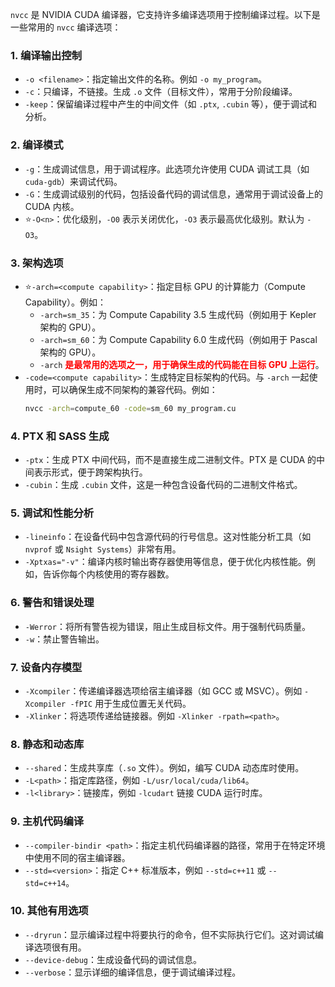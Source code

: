 `nvcc` 是 NVIDIA CUDA 编译器，它支持许多编译选项用于控制编译过程。以下是一些常用的 `nvcc` 编译选项：
### 1. **编译输出控制**
- `-o <filename>`：指定输出文件的名称。例如 `-o my_program`。
- `-c`：只编译，不链接。生成 `.o` 文件（目标文件），常用于分阶段编译。
- `-keep`：保留编译过程中产生的中间文件（如 `.ptx`, `.cubin` 等），便于调试和分析。
### 2. **编译模式**
- `-g`：生成调试信息，用于调试程序。此选项允许使用 CUDA 调试工具（如 `cuda-gdb`）来调试代码。
- `-G`：生成调试级别的代码，包括设备代码的调试信息，通常用于调试设备上的 CUDA 内核。
- ⭐️`-O<n>`：优化级别，`-O0` 表示关闭优化，`-O3` 表示最高优化级别。默认为 `-O3`。
### 3. **架构选项**
- ⭐️`-arch=<compute capability>`：指定目标 GPU 的计算能力（Compute Capability）。例如：
  - `-arch=sm_35`：为 Compute Capability 3.5 生成代码（例如用于 Kepler 架构的 GPU）。
  - `-arch=sm_60`：为 Compute Capability 6.0 生成代码（例如用于 Pascal 架构的 GPU）。
  - `-arch` <font color='red'><b>是最常用的选项之一，用于确保生成的代码能在目标 GPU 上运行</b></font>。
- `-code=<compute capability>`：生成特定目标架构的代码。与 `-arch` 一起使用时，可以确保生成不同架构的兼容代码。例如：
  ```bash
  nvcc -arch=compute_60 -code=sm_60 my_program.cu
  ```
### 4. **PTX 和 SASS 生成**
- `-ptx`：生成 PTX 中间代码，而不是直接生成二进制文件。PTX 是 CUDA 的中间表示形式，便于跨架构执行。
- `-cubin`：生成 `.cubin` 文件，这是一种包含设备代码的二进制文件格式。
### 5. **调试和性能分析**
- `-lineinfo`：在设备代码中包含源代码的行号信息。这对性能分析工具（如 `nvprof` 或 `Nsight Systems`）非常有用。
- `-Xptxas="-v"`：编译内核时输出寄存器使用等信息，便于优化内核性能。例如，告诉你每个内核使用的寄存器数。
### 6. **警告和错误处理**
- `-Werror`：将所有警告视为错误，阻止生成目标文件。用于强制代码质量。
- `-w`：禁止警告输出。
### 7. **设备内存模型**
- `-Xcompiler`：传递编译器选项给宿主编译器（如 GCC 或 MSVC）。例如 `-Xcompiler -fPIC` 用于生成位置无关代码。
- `-Xlinker`：将选项传递给链接器。例如 `-Xlinker -rpath=<path>`。
### 8. **静态和动态库**
- `--shared`：生成共享库（`.so` 文件）。例如，编写 CUDA 动态库时使用。
- `-L<path>`：指定库路径，例如 `-L/usr/local/cuda/lib64`。
- `-l<library>`：链接库，例如 `-lcudart` 链接 CUDA 运行时库。
### 9. **主机代码编译**
- `--compiler-bindir <path>`：指定主机代码编译器的路径，常用于在特定环境中使用不同的宿主编译器。
- `--std=<version>`：指定 C++ 标准版本，例如 `--std=c++11` 或 `--std=c++14`。
### 10. **其他有用选项**
- `--dryrun`：显示编译过程中将要执行的命令，但不实际执行它们。这对调试编译选项很有用。
- `--device-debug`：生成设备代码的调试信息。
- `--verbose`：显示详细的编译信息，便于调试编译过程。
